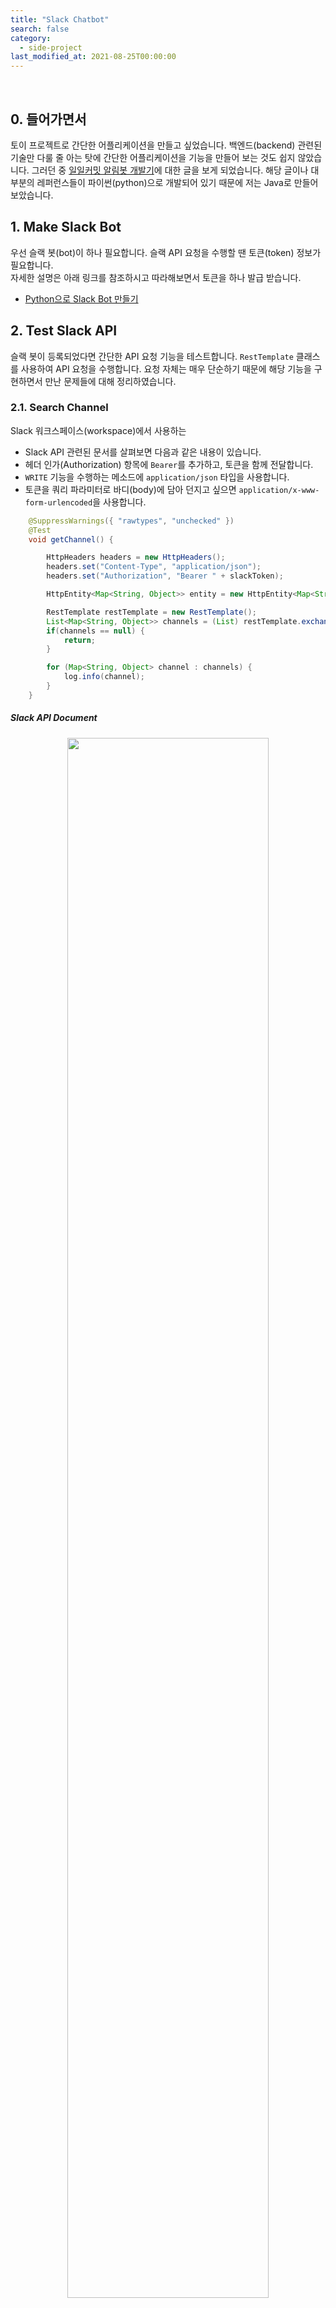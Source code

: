 ```yaml
---
title: "Slack Chatbot"
search: false
category:
  - side-project
last_modified_at: 2021-08-25T00:00:00
---
```


<br/>

## 0. 들어가면서

토이 프로젝트로 간단한 어플리케이션을 만들고 싶었습니다. 
백엔드(backend) 관련된 기술만 다룰 줄 아는 탓에 간단한 어플리케이션을 기능을 만들어 보는 것도 쉽지 않았습니다. 
그러던 중 [일일커밋 알림봇 개발기][mingrammer-blog-link]에 대한 글을 보게 되었습니다. 
해당 글이나 대부분의 레퍼런스들이 파이썬(python)으로 개발되어 있기 때문에 저는 Java로 만들어보았습니다. 

## 1. Make Slack Bot 

우선 슬랙 봇(bot)이 하나 필요합니다. 
슬랙 API 요청을 수행할 땐 토큰(token) 정보가 필요합니다.  
자세한 설명은 아래 링크를 참조하시고 따라해보면서 토큰을 하나 발급 받습니다.

* [Python으로 Slack Bot 만들기][python-slack-chatbot-blog-link] 

## 2. Test Slack API

슬랙 봇이 등록되었다면 간단한 API 요청 기능을 테스트합니다. 
`RestTemplate` 클래스를 사용하여 API 요청을 수행합니다. 
요청 자체는 매우 단순하기 때문에 해당 기능을 구현하면서 만난 문제들에 대해 정리하였습니다. 

### 2.1. Search Channel 

Slack 워크스페이스(workspace)에서 사용하는 

* Slack API 관련된 문서를 살펴보면 다음과 같은 내용이 있습니다. 
* 헤더 인가(Authorization) 항목에 `Bearer`를 추가하고, 토큰을 함께 전달합니다.
* `WRITE` 기능을 수행하는 메소드에 `application/json` 타입을 사용합니다.
* 토큰을 쿼리 파라미터로 바디(body)에 담아 던지고 싶으면 `application/x-www-form-urlencoded`을 사용합니다.

```java
    @SuppressWarnings({ "rawtypes", "unchecked" })
    @Test
    void getChannel() {

        HttpHeaders headers = new HttpHeaders();
        headers.set("Content-Type", "application/json");
        headers.set("Authorization", "Bearer " + slackToken);

        HttpEntity<Map<String, Object>> entity = new HttpEntity<Map<String, Object>>(headers);

        RestTemplate restTemplate = new RestTemplate();
        List<Map<String, Object>> channels = (List) restTemplate.exchange("https://slack.com/api/conversations.list", HttpMethod.GET, entity, Map.class).getBody().get("channels");
        if(channels == null) {
            return;
        }

        for (Map<String, Object> channel : channels) {
            log.info(channel);
        }
    }
```

##### Slack API Document

<p align="center">
    <img src="/images/side-project-slack-chatbot-1.JPG" width="80%" class="image__border">
</p>

### 2.2. Write Message on Slack Channel

채널에 글 작성을 위한 API 요청 코드를 작성합니다.

```java
    @SuppressWarnings({ "unchecked", "rawtypes" })
    @Test
    void postSomeMessage() {

        HttpHeaders headers = new HttpHeaders();
        headers.set("Content-Type", "application/json");
        headers.set("Authorization", "Bearer " + slackToken);

        HttpEntity<Map<String, Object>> entity = new HttpEntity<Map<String, Object>>(headers);

        RestTemplate restTemplate = new RestTemplate();

        Map<String, Object> response = restTemplate.exchange("https://slack.com/api/conversations.history?channel=C01TD73AZEF", HttpMethod.GET, entity, Map.class).getBody();
        List<Map<String, Object>> messages = (List) response.get("messages");
        if (messages == null || messages.isEmpty()) {
            return;
        }

        Map<String, Object> body = new HashMap<>();
        body.put("text", "Hello slack-chatbot");
        body.put("reply_broadcast", true);
        // body.put("thread_ts", messages.get(0).get("ts"));
        body.put("channel", "C01TD73AZEF");

        headers = new HttpHeaders();
        headers.set("Content-Type", "application/json");
        headers.set("Authorization", "Bearer " + slackToken);

        entity = new HttpEntity<Map<String, Object>>(body, headers);

        log.info("result: " + restTemplate.exchange("https://slack.com/api/chat.postMessage", HttpMethod.POST, entity, Map.class).getBody());
    }
```

##### Result of Write Message on Slack Channel

<p align="left">
    <img src="/images/side-project-slack-chatbot-2.JPG" width="35%" class="image__border">
</p>

## 3. Test GitHub API

슬랙에 필요한 API 요청은 모두 확인하였습니다. 
이번엔 깃허브(github) API 요청을 테스트합니다.

### 3.1. Github API Document

Java를 사용한 어플리케이션은 주로 **`github-api`** 라이브러리를 사용하는 것으로 보입니다. 
찾아보니 해당 라이브러리에서 필요한 기능을 따로 제공하지 않는 것으로 보여 직접 구현하기로 결정했습니다. 
다음과 같은 기능이 필요했습니다. 

> 특정 사용자의 저장소(repository) 정보들과 해당 저장소에 오늘 푸시(push)한 이력을 확인한다. 

API 문서를 찾아보니 원하는 기능을 제공하는 엔드포인트(endpoint)가 있었습니다. 
해당 API를 사용하기로 결정했습니다. 

* GET 요청을 보냅니다.
* /users/{username}/repos 경로를 호출합니다.
* 다음과 같은 파라미터가 필요합니다.
    * accept
    * username
    * type
    * sort
    * direction
    * per_page

<p align="center">
    <img src="/images/side-project-slack-chatbot-3.JPG" width="80%" class="image__border">
</p>

### 3.2. Check Push History for Github Repository

* API 요청을 통해 다음과 같은 데이터를 추출합니다.
* 저장소 이름과 푸시 시간을 확인합니다.

```java
    @SuppressWarnings({ "unchecked" })
    @Test
    void test() throws IOException {

        HttpHeaders headers = new HttpHeaders();
        headers.set("Content-Type", "application/json");

        HttpEntity<Map<String, Object>> entity = new HttpEntity<Map<String, Object>>(headers);

        RestTemplate restTemplate = new RestTemplate();
        List<Map<String, Object>> repoList = restTemplate.exchange("https://api.github.com/users/junhyunny/repos", HttpMethod.GET, entity, List.class).getBody();
        for (Map<String, Object> repo : repoList) {
            log.info("repo url: " + repo.get("name"));
            log.info("pushed_at: " + repo.get("pushed_at"));
            String time = (String) repo.get("pushed_at");
            time = time.replace("T", " ");
            time = time.replace("Z", "");
            log.info(Timestamp.valueOf(time));
        }
    }
```

## 4. AWS Lambda

AWS(amazone web service)는 많이 사용해보지 않아서 어려웠습니다. 
이번에 사용한 AWS 람다(lambda)는 특정 시간마다 트리거를 통해 필요한 로직이 수행됩니다. 
`Java`로 개발하는 방법은 다음과 같습니다. 

1. [RequestStreamHandler 인터페이스 구현][java-handler-link]
1. [zip(혹은 jar) 파일 빌드 및 배포][java-deploy-link]
    * 주기적으로 어플리케이션을 동작시키는 EventBridge(CloudWatch Events) 트리거를 연결합니다.

### 4.1. Implementation RequestStreamHandler Interface

전체 코드는 아래 깃허브 저장소에서 확인바랍니다.

* 미리 AWS 람다에 등록한 토큰이나 사용자 정보를 추출합니다. 
* 추출한 정보에 해당하는 깃허브 레포지토리 정보를 가져옵니다.
* 커밋 이력이 없다면 슬랙으로 메세지를 전송합니다.

```java
package io.junhyunny.chatbot;

import java.io.BufferedReader;
import java.io.IOException;
import java.io.InputStream;
import java.io.InputStreamReader;
import java.io.OutputStream;
import java.nio.charset.Charset;
import java.util.HashMap;
import java.util.Map;

import com.amazonaws.services.lambda.runtime.Context;
import com.amazonaws.services.lambda.runtime.RequestStreamHandler;
import com.google.gson.Gson;
import com.google.gson.GsonBuilder;

import io.junhyunny.chatbot.github.Github;
import io.junhyunny.chatbot.slack.Slack;
import lombok.extern.log4j.Log4j2;

@Log4j2
public class LambdaSlackChatBot implements RequestStreamHandler {

	public LambdaSlackChatBot() {}

	@SuppressWarnings("unchecked")
	@Override
	public void handleRequest(InputStream inputStream, OutputStream outputStream, Context context) throws IOException {
		Gson gson = new GsonBuilder().setPrettyPrinting().create();
		try (BufferedReader reader = new BufferedReader(new InputStreamReader(inputStream, Charset.forName("US-ASCII")))) {
			Map<String, Object> event = gson.fromJson(reader, HashMap.class);
			log.info("event: " + event);
			String owner = (String) event.get("owner");
			String slackToken = (String) event.get("slackToken");
			String channelName = (String) event.get("channelName");
			Github github = new Github(owner);
			if (!github.doCommitToday()) {
				Slack slack = new Slack(slackToken);
				slack.sendPushMessage(channelName);
			}
		} catch (Exception exception) {
			log.info(exception.toString(), exception);
		}
	}
}
```

### 4.2. Deploy

메이븐(maven) 프로젝트이므로 `mvn package` 등의 명령어를 통해 jar 파일을 만들 수 있습니다. 
빌드한 jar 파일을 배포하는 과정을 위주로 정리하였습니다. 

##### AWS Lambda Structure for Slack Bot

<p align="center">
    <img src="/images/side-project-slack-chatbot-4.JPG" width="100%" class="image__border">
</p>

##### Register Slack Chat Bot at AWS Lambda

* 빌드된 jar 파일을 업로드합니다.
* RequestStreamHandler 인터페이스를 구현한 클래스를 등록합니다. 

<p align="center">
    <img src="/images/side-project-slack-chatbot-5.JPG" width="100%" class="image__border">
</p>

##### Move to EventBridge Setup Page

* 어플리케이션이 동작할 때 필요한 특정 파라미터와 트리거 주기를 설정하기 위한 화면으로 이동합니다. 

<p align="center">
    <img src="/images/side-project-slack-chatbot-6.JPG" width="100%" class="image__border">
</p>

##### Setup Cron Job 

* 이벤트 트리거 주기를 설정합니다. 

<p align="center">
    <img src="/images/side-project-slack-chatbot-7.JPG" width="80%" class="image__border">
</p>

##### Setup Parameters for Slack Bot

* 코드에 공개하고 싶지 않은 값들은 람다의 파라미터로 등록합니다. 

```json
{
  "owner": "your github repository user name",
  "slackToken": "your slack token",
  "channelName": "your slack channel"
}
```

<p align="center">
    <img src="/images/side-project-slack-chatbot-8.JPG" width="80%" class="image__border">
</p>

## 5. Check Application

이번에 개발한 슬랙 챗 봇은 18시 59분부터 23시 59분까지 푸시 이력이 없다면 1시간 간격으로 메세지를 전달합니다. 

<div align="left">
    <img src="/images/side-project-slack-chatbot-9.JPG" width="30%" class="image__border">
    <img src="/images/side-project-slack-chatbot-10.JPG" width="30%" class="image__border">
</div>

#### TEST CODE REPOSITORY

* <https://github.com/Junhyunny/slack-chatbot>

#### REFERENCE

* <https://mingrammer.com/dev-commit-alarm-bot/>
* <https://wooiljeong.github.io/python/slack-bot/>
* <https://api.slack.com/legacy/oauth#authenticating-users-with-oauth__using-access-tokens>
* <https://stackoverflow.com/questions/63550032/slackbot-openmodal-error-missing-charset>
* <https://docs.github.com/en/rest/reference/repos#list-repositories-for-a-user>
* <https://docs.aws.amazon.com/lambda/latest/dg/java-handler.html>
* <https://docs.aws.amazon.com/lambda/latest/dg/java-package.html>

[mingrammer-blog-link]: https://mingrammer.com/dev-commit-alarm-bot/
[python-slack-chatbot-blog-link]: https://wooiljeong.github.io/python/slack-bot/
[java-handler-link]: https://docs.aws.amazon.com/lambda/latest/dg/java-handler.html
[java-deploy-link]: https://docs.aws.amazon.com/lambda/latest/dg/java-package.html